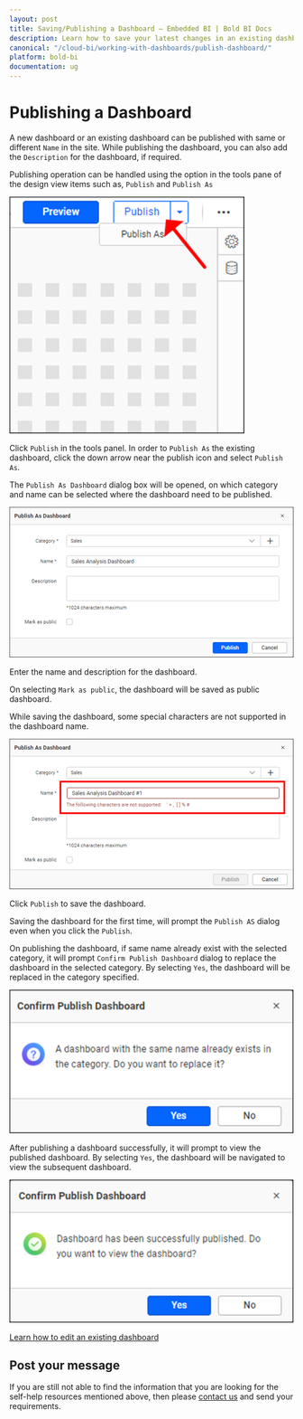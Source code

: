 ```yaml
---
layout: post
title: Saving/Publishing a Dashboard – Embedded BI | Bold BI Docs
description: Learn how to save your latest changes in an existing dashboard or save a new dashboard in Bold BI Embedded.
canonical: "/cloud-bi/working-with-dashboards/publish-dashboard/"
platform: bold-bi
documentation: ug
---
```


# Publishing a Dashboard

A new dashboard or an existing dashboard can be published with same or different `Name` in the site. While publishing the dashboard, you can also add the `Description` for the dashboard, if required.

Publishing operation can be handled using the option in the tools pane of the design view items such as, `Publish` and `Publish As`

![Publish dashboard icon](/static/assets/embedded/working-with-dashboards/images/publishdashboard_icon.png)

Click `Publish` in the tools panel. In order to `Publish As` the existing dashboard, click the down arrow near the publish icon and select `Publish As`. 

The `Publish As Dashboard` dialog box will be opened, on which category and name can be selected where the dashboard need to be published.

![Publish dashboard dialog](/static/assets/embedded/working-with-dashboards/images/publishadashboard_window.png)

Enter the name and description for the dashboard.

On selecting `Mark as public`, the dashboard will be saved as public dashboard.

While saving the dashboard, some special characters are not supported in the dashboard name.

![Publish dashboard exception](/static/assets/embedded/working-with-dashboards/images/publishadashboard_exception.png)

Click `Publish` to save the dashboard.

Saving the dashboard for the first time, will prompt the `Publish AS` dialog even when you click the `Publish`.

On publishing the dashboard, if same name already exist with the selected category, it will prompt `Confirm Publish Dashboard` dialog to replace the dashboard in the selected category. By selecting `Yes`, the dashboard will be replaced in the category specified.

![Confirm Publish dashboard](/static/assets/embedded/working-with-dashboards/images/publishconfirmdashboard.png)

After publishing a dashboard successfully, it will prompt to view the published dashboard. By selecting `Yes`, the dashboard will be navigated to view the subsequent dashboard.

![Confirm View dashboard](/static/assets/embedded/working-with-dashboards/images/publishconfirmviewdashboard.png)

[Learn how to edit an existing dashboard](/embedded-bi/working-with-dashboards/edit-existing-dashboard/)

## Post your message
If you are still not able to find the information that you are looking for the self-help resources mentioned above, then please [contact us](https://www.boldbi.com/support) and send your requirements.